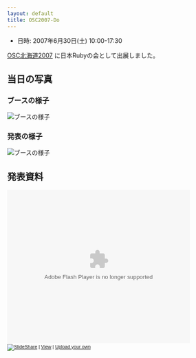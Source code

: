 ```yaml
---
layout: default
title: OSC2007-Do
---
```

- 日時: 2007年6月30日(土) 10:00-17:30

[OSC北海道2007](http://www.ospn.jp/osc2007-do/) に日本Rubyの会として出展しました。

## 当日の写真
### ブースの様子
<img src="http://farm2.static.flickr.com/1270/685096814_cec51fd796_m.jpg" alt="ブースの様子" />

### 発表の様子
<img src="http://farm2.static.flickr.com/1303/684264995_3d71104c74_m.jpg" alt="ブースの様子" />

## 発表資料

<div style="width:425px;text-align:left" id="__ss_72373"><object style="margin:0px" width="425" height="355"><param name="movie" value="http://s3.amazonaws.com/slideshare/ssplayer2.swf?doc=ruby-rubyist421"/><param name="allowFullScreen" value="true"/><param name="allowScriptAccess" value="always"/><embed src="http://s3.amazonaws.com/slideshare/ssplayer2.swf?doc=ruby-rubyist421" type="application/x-shockwave-flash" allowscriptaccess="always" allowfullscreen="true" width="425" height="355"></embed></object><div style="font-size:11px;font-family:tahoma,arial;height:26px;padding-top:2px;"><a href="http://www.slideshare.net/?src=embed"><img src="http://s3.amazonaws.com/slideshare/logo_embd.png" style="border:0px none;margin-bottom:-5px" alt="SlideShare"/></a> | <a href="http://www.slideshare.net/snoozer05/ruby-rubyist" title="View 'Ruby勉強会@札幌 &quot;Rubyist入門講座&quot;' on SlideShare">View</a> | <a href="http://www.slideshare.net/upload">Upload your own</a></div></div>
